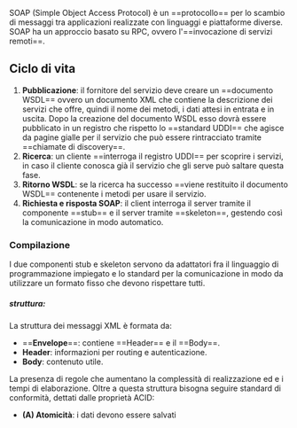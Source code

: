 SOAP (Simple Object Access Protocol) è un ==protocollo== per lo scambio di messaggi tra applicazioni realizzate con linguaggi e piattaforme diverse. SOAP ha un approccio basato su RPC, ovvero l'==invocazione di servizi remoti==.
## Ciclo di vita
1. **Pubblicazione**: il fornitore del servizio deve creare un ==documento WSDL== ovvero un documento XML che contiene la descrizione dei servizi che offre, quindi il nome dei metodi, i dati attesi in entrata e in uscita. Dopo la creazione del documento WSDL esso dovrà essere pubblicato in un registro che rispetto lo ==standard UDDI== che agisce da pagine gialle per il servizio che può essere rintracciato tramite ==chiamate di discovery==.
2. **Ricerca**: un cliente ==interroga il registro UDDI== per scoprire i servizi, in caso il cliente conosca già il servizio che gli serve può saltare questa fase.
3. **Ritorno WSDL**: se la ricerca ha successo ==viene restituito il documento WSDL== contenente i metodi per usare il servizio.
4. **Richiesta e risposta SOAP**: il client interroga il server tramite il componente ==stub== e il server tramite ==skeleton==, gestendo così la comunicazione in modo automatico.
### Compilazione
I due componenti stub e skeleton servono da adattatori fra il linguaggio di programmazione impiegato e lo standard per la comunicazione in modo da utilizzare un formato fisso che devono rispettare tutti.
##### struttura:
La struttura dei messaggi XML è formata da:
- ==**Envelope**==: contiene ==Header== e il ==Body==.
- **Header**: informazioni per routing e autenticazione.
- **Body**: contenuto utile.

La presenza di regole che aumentano la complessità di realizzazione ed e i tempi di elaborazione.
Oltre a questa struttura bisogna seguire standard di conformità, dettati dalle proprietà ACID:
- **(A) Atomicità**: i dati devono essere salvati 